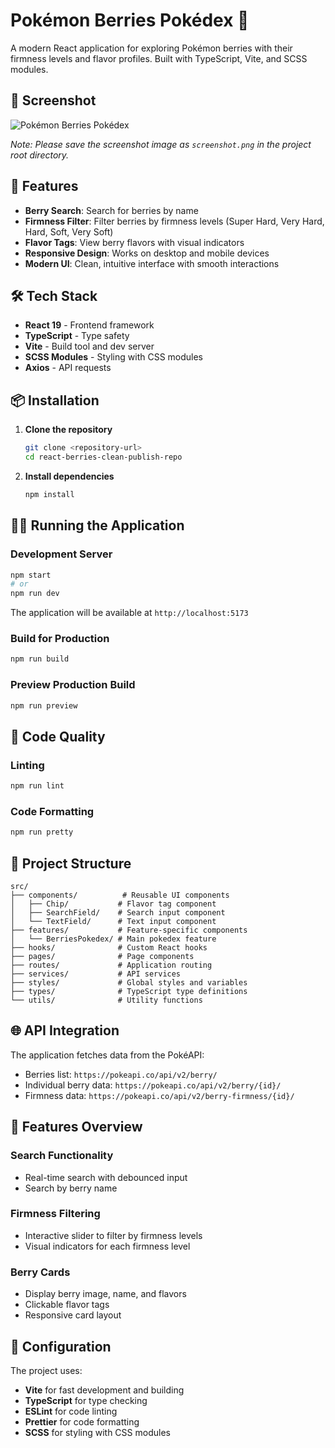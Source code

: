 # Pokémon Berries Pokédex 🍓

A modern React application for exploring Pokémon berries with their firmness levels and flavor profiles. Built with TypeScript, Vite, and SCSS modules.

## 📸 Screenshot

![Pokémon Berries Pokédex](./screenshot.png)

*Note: Please save the screenshot image as `screenshot.png` in the project root directory.*

## 🚀 Features

- **Berry Search**: Search for berries by name
- **Firmness Filter**: Filter berries by firmness levels (Super Hard, Very Hard, Hard, Soft, Very Soft)
- **Flavor Tags**: View berry flavors with visual indicators
- **Responsive Design**: Works on desktop and mobile devices
- **Modern UI**: Clean, intuitive interface with smooth interactions

## 🛠️ Tech Stack

- **React 19** - Frontend framework
- **TypeScript** - Type safety
- **Vite** - Build tool and dev server
- **SCSS Modules** - Styling with CSS modules
- **Axios** - API requests

## 📦 Installation

1. **Clone the repository**
   ```bash
   git clone <repository-url>
   cd react-berries-clean-publish-repo
   ```

2. **Install dependencies**
   ```bash
   npm install
   ```

## 🏃‍♂️ Running the Application

### Development Server
```bash
npm start
# or
npm run dev
```
The application will be available at `http://localhost:5173`

### Build for Production
```bash
npm run build
```

### Preview Production Build
```bash
npm run preview
```

## 🧹 Code Quality

### Linting
```bash
npm run lint
```

### Code Formatting
```bash
npm run pretty
```

## 📁 Project Structure

```
src/
├── components/          # Reusable UI components
│   ├── Chip/           # Flavor tag component
│   ├── SearchField/    # Search input component
│   └── TextField/      # Text input component
├── features/           # Feature-specific components
│   └── BerriesPokedex/ # Main pokedex feature
├── hooks/              # Custom React hooks
├── pages/              # Page components
├── routes/             # Application routing
├── services/           # API services
├── styles/             # Global styles and variables
├── types/              # TypeScript type definitions
└── utils/              # Utility functions
```

## 🌐 API Integration

The application fetches data from the PokéAPI:
- Berries list: `https://pokeapi.co/api/v2/berry/`
- Individual berry data: `https://pokeapi.co/api/v2/berry/{id}/`
- Firmness data: `https://pokeapi.co/api/v2/berry-firmness/{id}/`

## 🎨 Features Overview

### Search Functionality
- Real-time search with debounced input
- Search by berry name

### Firmness Filtering
- Interactive slider to filter by firmness levels
- Visual indicators for each firmness level

### Berry Cards
- Display berry image, name, and flavors
- Clickable flavor tags
- Responsive card layout

## 🔧 Configuration

The project uses:
- **Vite** for fast development and building
- **TypeScript** for type checking
- **ESLint** for code linting
- **Prettier** for code formatting
- **SCSS** for styling with CSS modules

